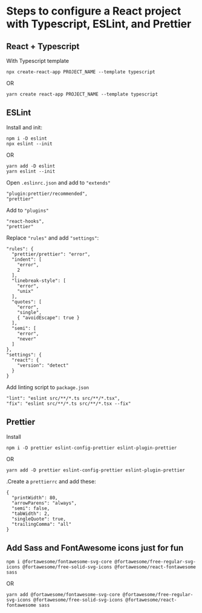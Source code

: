 # Steps to configure a React project with Typescript, ESLint, and Prettier

## React + Typescript

With Typescript template

```
npx create-react-app PROJECT_NAME --template typescript
```
OR
```
yarn create react-app PROJECT_NAME --template typescript
```

## ESLint

Install and init:

```
npm i -D eslint
npx eslint --init
```
OR
```
yarn add -D eslint
yarn eslint --init
```

Open `.eslinrc.json` and add to `"extends"`

```
"plugin:prettier/recommended",
"prettier"
```

Add to `"plugins"`

```
"react-hooks",
"prettier"
```

Replace `"rules"` and add `"settings"`:

```
"rules": {
  "prettier/prettier": "error",
  "indent": [
    "error",
    2
  ],
  "linebreak-style": [
    "error",
    "unix"
  ],
  "quotes": [
    "error",
    "single",
    { "avoidEscape": true }
  ],
  "semi": [
    "error",
    "never"
  ]
},
"settings": {
  "react": {
    "version": "detect"
  }
}
```

Add linting script to `package.json`

```
"lint": "eslint src/**/*.ts src/**/*.tsx",
"fix": "eslint src/**/*.ts src/**/*.tsx --fix"
```

## Prettier

Install

```
npm i -D prettier eslint-config-prettier eslint-plugin-prettier
```
OR
```
yarn add -D prettier eslint-config-prettier eslint-plugin-prettier
```

.Create a `prettierrc` and add these:

```
{
  "printWidth": 80,
  "arrowParens": "always",
  "semi": false,
  "tabWidth": 2,
  "singleQuote": true,
  "trailingComma": "all"
}
```

## Add Sass and FontAwesome icons just for fun

```
npm i @fortawesome/fontawesome-svg-core @fortawesome/free-regular-svg-icons @fortawesome/free-solid-svg-icons @fortawesome/react-fontawesome sass
```
OR
```
yarn add @fortawesome/fontawesome-svg-core @fortawesome/free-regular-svg-icons @fortawesome/free-solid-svg-icons @fortawesome/react-fontawesome sass
```
